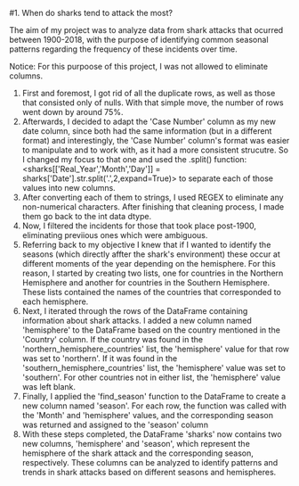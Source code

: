 #1. When do sharks tend to attack the most?

The aim of my project was to analyze data from shark attacks that ocurred between 1900-2018, with the purpose of identifying common seasonal patterns regarding the frequency of these incidents over time. 

Notice: For this purpoose of this project, I was not allowed to eliminate columns.


1. First and foremost, I got rid of all the duplicate rows, as well as those that consisted only of nulls. With that simple move, the number of rows went down by around 75%.
2. Afterwards, I decided to adapt the 'Case Number' column as my new date column, since both had the same information (but in a different format) and interestingly, the 'Case Number' column's format was easier to manipulate and to work with, as it had a more consistent strucutre. So I changed my focus to that one and used the .split() function:
    <sharks[['Real_Year','Month','Day']] = sharks['Date'].str.split('.',2,expand=True)>
    to separate each of those values into new columns.
3. After converting each of them to strings, I used REGEX to eliminate any non-numerical characters. After finishing that cleaning process, I made them go back to the int data dtype.
4. Now, I filtered the incidents for those that took place post-1900, eliminating previious ones which were ambiguous.
5. Referring back to my objective I knew that if I wanted to identify the seasons (which directly affter the shark's environment) these occur at different moments of the year depending on the hemisphere. For this reason, I started by creating two lists, one for countries in the Northern Hemisphere and another for countries in the Southern Hemisphere. These lists contained the names of the countries that corresponded to each hemisphere.
6. Next, I iterated through the rows of the DataFrame containing information about shark attacks. I added a new column named 'hemisphere' to the DataFrame based on the country mentioned in the 'Country' column. If the country was found in the 'northern_hemisphere_countries' list, the 'hemisphere' value for that row was set to 'northern'. If it was found in the 'southern_hemisphere_countries' list, the 'hemisphere' value was set to 'southern'. For other countries not in either list, the 'hemisphere' value was left blank.
7. Finally, I applied the 'find_season' function to the DataFrame to create a new column named 'season'. For each row, the function was called with the 'Month' and 'hemisphere' values, and the corresponding season was returned and assigned to the 'season' column
8. With these steps completed, the DataFrame 'sharks' now contains two new columns, 'hemisphere' and 'season', which represent the hemisphere of the shark attack and the corresponding season, respectively. These columns can be analyzed to identify patterns and trends in shark attacks based on different seasons and hemispheres.


